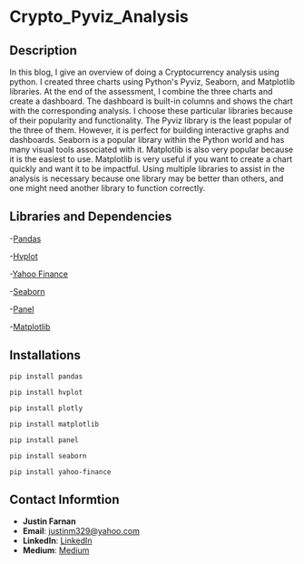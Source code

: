 # Crypto_Pyviz_Analysis

## Description

In this blog, I give an overview of doing a Cryptocurrency analysis using python. I created three charts using Python's Pyviz, Seaborn, and Matplotlib libraries. At the end of the assessment, I combine the three charts and create a dashboard. The dashboard is built-in columns and shows the chart with the corresponding analysis. I choose these particular libraries because of their popularity and functionality. The Pyviz library is the least popular of the three of them. However, it is perfect for building interactive graphs and dashboards. Seaborn is a popular library within the Python world and has many visual tools associated with it. Matplotlib is also very popular because it is the easiest to use. Matplotlib is very useful if you want to create a chart quickly and want it to be impactful. Using multiple libraries to assist in the analysis is necessary because one library may be better than others, and one might need another library to function correctly. 

## Libraries and Dependencies
-[Pandas](https://pandas.pydata.org/docs/)

-[Hvplot](https://hvplot.holoviz.org/user_guide/Introduction.html)

-[Yahoo Finance](https://pypi.org/project/yahoo-finance/)

-[Seaborn](https://seaborn.pydata.org/)

-[Panel](https://panel.holoviz.org/)

-[Matplotlib](https://matplotlib.org/)


## Installations
`pip install pandas`

`pip install hvplot`

`pip install plotly`

`pip install matplotlib`

`pip install panel`

`pip install seaborn`

`pip install yahoo-finance`

## Contact Informtion
- **Justin Farnan**
- **Email**: justinm329@yahoo.com
- **LinkedIn**: [LinkedIn](https://www.linkedin.com/in/justin-farnan/)
- **Medium**: [Medium](https://medium.com/@justinfarnan)
